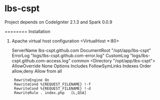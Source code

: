 lbs-cspt
========
Project depends on CodeIgniter 2.1.3 and Spark 0.0.9

========
Installation
1. Apache virtual host configuration
<VirtualHost *:80>

    ServerName lbs-cspt.github.com
    DocumentRoot "/opt/app/lbs-cspt"
    ErrorLog "logs/lbs-cspt.github.com-error.log"
    CustomLog "logs/lbs-cspt.github.com-access.log" common
    <Directory "/opt/app/lbs-cspt">
		AllowOverride None
		Options Includes FollowSymLinks Indexes
		Order allow,deny
		Allow from all
		
		RewriteEngine On
		RewriteCond %{REQUEST_FILENAME} !-f
		RewriteCond %{REQUEST_FILENAME} !-d
		RewriteRule . index.php   [L,QSA]
    </Directory>
    
</VirtualHost>
